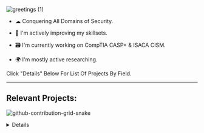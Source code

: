 ![greetings (1)](https://user-images.githubusercontent.com/109401839/212478916-224c7588-ae9d-41bf-ad0f-228ab2e0d110.gif)

- ☁ Conquering All Domains of Security. 

- 🧠 I'm actively improving my skillsets.

- 🗃 I'm currently working on CompTIA CASP+ & ISACA CISM.

- 🌍 I'm mostly active researching.



Click "Details" Below For List Of Projects By Field.

---

<h2> Relevant Projects:</h2>

![github-contribution-grid-snake](https://user-images.githubusercontent.com/109401839/212478926-900d4c1f-7cc6-4334-a601-523e4f7c5a62.svg)

<details close>

</summary>

---

<h2> ☁️ Cloud DevOps Projects:</h2>

- [Native K8s Cloud Monitoring Application](https://github.com/FarisDou/AWS-K8S-Docker-Flask-Cloud-App)

<details close>

<h2> 🔐Cybersecurity Projects:</h2>

<div>

</summary>

- [Summary of Cloud SOC Project](https://github.com/pludou/Cloud-SOC-Project-Directory)
- [Cloud SOC Pre-requisites](https://github.com/pludou/Cloud-SOC-PreReq)
- [Logging and Monitoring](https://github.com/pludou/Logging-and-Monitoring)
- [Microsoft Sentinel SIEM](https://github.com/pludou/Microsoft-Sentinel-SIEM-)
- [Secure Cloud Configuration](https://github.com/pludou/Secure-Cloud-Configuration)

---

<details close>

<h2> 💻Data Projects:</h2>

<div>

</summary>
  
  - [Creating & Processing Data Pipeline](https://github.com/fnabeel/Building-Pipelines)
  - [Data Science Collection](https://github.com/fnabeel/Data-Science-Collection)
  - [SpaceX Falcon-9](https://github.com/fnabeel/Space-X-Falcon-9)
  
---
<details close>

<h2>👨‍💻 SysAdmin Projects:</h2>

<div>

</summary>

- <b>osTicket (Help Desk Ticketing Systems)</b>
  - [osTicket: Prerequisites and Installation](https://github.com/pludou/osticket_prereqs)
  - [osTicket: Post-Installation Configuration](https://github.com/pludou/osTicket---Post-Install-Configuration)
  - [osTicket: Ticket Lifecycle Examples](https://github.com/pludou/osTicket---Ticket-Lifecycle-Intake-Through-Resolution)

- <b>Microsoft Azure</b>
  - [Configuring On-premises Active Directory within Azure VMs](https://github.com/pludou/configure-ad)
  - [Network Security Groups (NSGs) and Inspecting Network Protocols](https://github.com/fpludou/-azure-network-protocols)
  - [Network File Shares and Permissions](https://github.com/pludou/Network-File-Shares-and-Permissions)
  - [Building Intuition for DNS](https://github.com/pludou/Building-Intuition-for-DNS)
